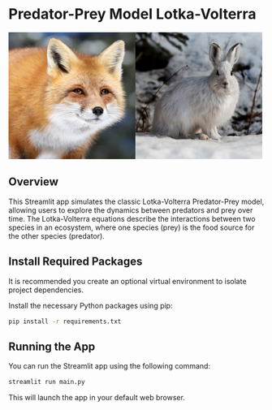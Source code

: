 # Predator-Prey Model Lotka-Volterra

![foxvshare](img/foxvshare.jpg)

## Overview
This Streamlit app simulates the classic Lotka-Volterra Predator-Prey model, allowing users to explore the dynamics between predators and prey over time. The Lotka-Volterra equations describe the interactions between two species in an ecosystem, where one species (prey) is the food source for the other species (predator).

## Install Required Packages
It is recommended you create an optional virtual environment to isolate project dependencies.

Install the necessary Python packages using pip:
```bash
pip install -r requirements.txt
```

## Running the App
You can run the Streamlit app using the following command:
```bash
streamlit run main.py
```
This will launch the app in your default web browser.

